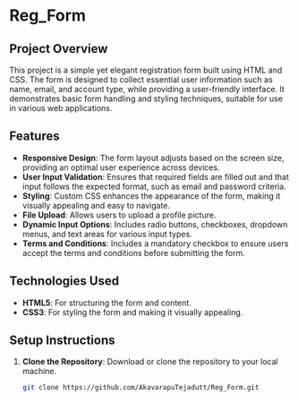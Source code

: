 # Reg_Form


## Project Overview

This project is a simple yet elegant registration form built using HTML and CSS. The form is designed to collect essential user information such as name, email, and account type, while providing a user-friendly interface. It demonstrates basic form handling and styling techniques, suitable for use in various web applications.

## Features

- **Responsive Design**: The form layout adjusts based on the screen size, providing an optimal user experience across devices.
- **User Input Validation**: Ensures that required fields are filled out and that input follows the expected format, such as email and password criteria.
- **Styling**: Custom CSS enhances the appearance of the form, making it visually appealing and easy to navigate.
- **File Upload**: Allows users to upload a profile picture.
- **Dynamic Input Options**: Includes radio buttons, checkboxes, dropdown menus, and text areas for various input types.
- **Terms and Conditions**: Includes a mandatory checkbox to ensure users accept the terms and conditions before submitting the form.

## Technologies Used

- **HTML5**: For structuring the form and content.
- **CSS3**: For styling the form and making it visually appealing.

## Setup Instructions

1. **Clone the Repository**: Download or clone the repository to your local machine.
   ```bash
   git clone https://github.com/AkavarapuTejadutt/Reg_Form.git
